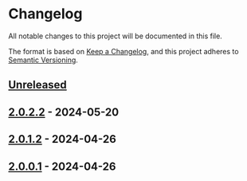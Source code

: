 # Changelog

All notable changes to this project will be documented in this file.

The format is based on [Keep a Changelog](https://keepachangelog.com/en/1.0.0/),
and this project adheres to [Semantic Versioning](https://semver.org/spec/v2.0.0.html).

## [Unreleased]

## [2.0.2.2] - 2024-05-20

## [2.0.1.2] - 2024-04-26

## [2.0.0.1] - 2024-04-26

[unreleased]: https://github.com/baynezy/NHSNumberValidator/compare/2.0.2.2...HEAD
[2.0.2.2]: https://github.com/baynezy/NHSNumberValidator/compare/2.0.1.2...2.0.2.2
[2.0.1.2]: https://github.com/baynezy/NHSNumberValidator/compare/2.0.0.1...2.0.1.2
[2.0.0.1]: https://github.com/baynezy/NHSNumberValidator/compare/acc71f43e5a30b8670146e3d2246858debaa6bb7...2.0.0.1
